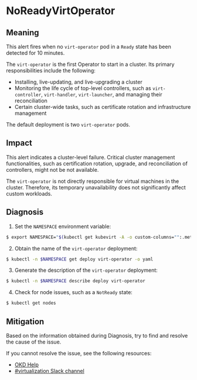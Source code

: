 # NoReadyVirtOperator 
<!-- Edited by Jiří Herrmann, 7 Nov 2022 -->

## Meaning

This alert fires when no `virt-operator` pod in a `Ready` state has been detected for 10 minutes.

The `virt-operator` is the first Operator to start in a cluster. Its primary responsibilities include the following: 

- Installing, live-updating, and live-upgrading a cluster
- Monitoring the life cycle of top-level controllers, such as `virt-controller`, `virt-handler`, `virt-launcher`, and managing their reconciliation
- Certain cluster-wide tasks, such as certificate rotation and infrastructure management

The default deployment is two `virt-operator` pods.

## Impact 

This alert indicates a cluster-level failure. Critical cluster management functionalities, such as certification rotation, upgrade, and reconciliation of controllers, might not be not available.

The `virt-operator` is not directly responsible for virtual machines in the cluster. Therefore, its temporary unavailability does not significantly affect custom workloads.

## Diagnosis

1. Set the `NAMESPACE` environment variable:
```bash
$ export NAMESPACE="$(kubectl get kubevirt -A -o custom-columns="":.metadata.namespace)"
```

2. Obtain the name of the `virt-operator` deployment:
```bash
$ kubectl -n $NAMESPACE get deploy virt-operator -o yaml
```

3. Generate the description of the `virt-operator` deployment:
```bash
$ kubectl -n $NAMESPACE describe deploy virt-operator
```

4. Check for node issues, such as a `NotReady` state:
```bash
$ kubectl get nodes
```

## Mitigation

Based on the information obtained during Diagnosis, try to find and resolve the cause of the issue.

<!--DS: If you cannot resolve the issue, log in to the link:https://access.redhat.com[Customer Portal] and open a support case, attaching the artifacts gathered during the Diagnosis procedure.-->
<!--USstart-->
If you cannot resolve the issue, see the following resources:

- [OKD Help](https://www.okd.io/help/)
- [#virtualization Slack channel](https://kubernetes.slack.com/channels/virtualization)
<!--USend-->
